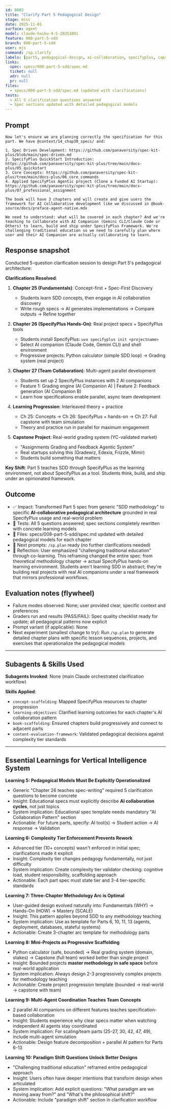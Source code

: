 ```yaml
---
id: 0002
title: "Clarify Part 5 Pedagogical Design"
stage: misc
date: 2025-11-01
surface: agent
model: claude-haiku-4-5-20251001
feature: 008-part-5-sdd
branch: 008-part-5-sdd
user: mjs
command: /sp.clarify
labels: [part5, pedagogical-design, ai-collaboration, specifyplus, capstone-project]
links:
  spec: specs/008-part-5-sdd/spec.md
  ticket: null
  adr: null
  pr: null
files:
  - specs/008-part-5-sdd/spec.md (updated with clarifications)
tests:
  - All 5 clarification questions answered
  - Spec sections updated with detailed pedagogical models
---
```


## Prompt

```
Now let's ensure we are planning correctly the specification for this part. We have @context/14_chap30_specs/ and:

1. Spec Driven Development: https://github.com/panaversity/spec-kit-plus/blob/main/spec-driven.md
2. SpecifyPlus QuickStart Introduction: https://github.com/panaversity/spec-kit-plus/tree/main/docs-plus/05_quickstart
3. Core Concepts: https://github.com/panaversity/spec-kit-plus/tree/main/docs-plus/06_core_commands
4. Applied SpecifyPlus Agentic project (Clone a Funded AI Startup): https://github.com/panaversity/spec-kit-plus/tree/main/docs-plus/07_professional_assignment

The book will have 3 chapters and will create and give users the framework for AI Collaborative development like we discussed in @book-source/docs/preface-agent-native.mdx

We need to understand: what will be covered in each chapter? And we're teaching to Collaborate with AI Companion (Gemini CLI/Claude Code or Others) to learn, build and ship under SpecifyPlus Framework. We're challenging traditional education so we need to carefully plan where user and their AI Companion are actually collaborating to learn.
```

## Response snapshot

Conducted 5-question clarification session to design Part 5's pedagogical architecture:

**Clarifications Resolved**:

1. **Chapter 25 (Fundamentals)**: Concept-first + Spec-First Discovery
   - Students learn SDD concepts, then engage in AI collaboration discovery
   - Write rough specs → AI generates implementations → Compare outputs → Refine together

2. **Chapter 26 (SpecifyPlus Hands-On)**: Real project specs + SpecifyPlus tools
   - Students install SpecifyPlus: `uvx specifyplus init <projectname>`
   - Select AI companion (Claude Code, Gemini CLI) and shell environment
   - Progressive projects: Python calculator (simple SDD loop) → Grading system (real project)

3. **Chapter 27 (Team Collaboration)**: Multi-agent parallel development
   - Students set up 2 SpecifyPlus instances with 2 AI companions
   - Feature 1: Grading engine (AI Companion A) | Feature 2: Feedback generation (AI Companion B)
   - Learn how specifications enable parallel, async team development

4. **Learning Progression**: Interleaved theory + practice
   - Ch 25: Concepts → Ch 26: SpecifyPlus + hands-on → Ch 27: Full capstone with team simulation
   - Theory and practice run in parallel for maximum engagement

5. **Capstone Project**: Real-world grading system (YC-validated market)
   - "Assignments Grading and Feedback Agentic System"
   - Real startups solving this (Gradewiz, Edexia, Frizzle, Mimir)
   - Students build something that matters

**Key Shift**: Part 5 teaches SDD *through* SpecifyPlus as the learning environment, not about SpecifyPlus as a tool. Students think, build, and ship under an opinionated framework.

## Outcome

- ✅ Impact: Transformed Part 5 spec from generic "SDD methodology" to specific **AI-collaborative pedagogical architecture** grounded in real SpecifyPlus usage and real-world problem
- 🧪 Tests: All 5 questions answered; spec sections completely rewritten with concrete learning models
- 📁 Files: specs/008-part-5-sdd/spec.md updated with detailed pedagogical models for each chapter
- 🔁 Next prompts: `/sp.plan` ready (no further clarifications needed)
- 🧠 Reflection: User emphasized "challenging traditional education" through co-learning. This reframing changed the entire spec: from theoretical methodology chapter → actual SpecifyPlus hands-on learning environment. Students aren't learning SDD in abstract; they're building real projects with real AI companions under a real framework that mirrors professional workflows.

## Evaluation notes (flywheel)

- Failure modes observed: None; user provided clear, specific context and preferences
- Graders run and results (PASS/FAIL): Spec quality checklist ready for update; all pedagogical patterns now explicit
- Prompt variant (if applicable): None
- Next experiment (smallest change to try): Run `/sp.plan` to generate detailed chapter plans with specific lesson sequences, projects, and exercises that operationalize the pedagogical models

---

## Subagents & Skills Used

**Subagents Invoked**: None (main Claude orchestrated clarification workflow)

**Skills Applied**:
- `concept-scaffolding`: Mapped SpecifyPlus resources to chapter progression
- `learning-objectives`: Clarified learning outcomes for each chapter's AI collaboration pattern
- `book-scaffolding`: Ensured chapters build progressively and connect to adjacent parts
- `content-evaluation-framework`: Validated pedagogical decisions against complexity tier standards

---

## Essential Learnings for Vertical Intelligence System

**Learning 5: Pedagogical Models Must Be Explicitly Operationalized**
- Generic "Chapter 26 teaches spec-writing" required 5 clarification questions to become concrete
- Insight: Educational specs must explicitly describe **AI collaboration cycles**, not just topics
- System implication: Educational spec template needs mandatory "AI Collaboration Pattern" section
- Actionable: For future parts, specify: AI tool(s) → Student action → AI response → Validation

**Learning 6: Complexity Tier Enforcement Prevents Rework**
- Advanced tier (10+ concepts) wasn't enforced in initial spec; clarifications made it explicit
- Insight: Complexity tier changes pedagogy fundamentally, not just difficulty
- System implication: Create complexity tier validator checking: cognitive load, student responsibility, scaffolding approach
- Actionable: Each part spec must state tier and 3-4 tier-specific standards

**Learning 7: Three-Chapter Methodology Arc is Optimal**
- User-guided design evolved naturally into: Fundamentals (WHY) → Hands-On (HOW) → Mastery (SCALE)
- Insight: This pattern applies beyond SDD to any methodology teaching
- System implication: Use as template for Parts 6, 10, 11, 13 (agents, deployment, databases, stateful systems)
- Actionable: Create 3-chapter arc template for methodology parts

**Learning 8: Mini-Projects as Progressive Scaffolding**
- Python calculator (safe, bounded) → Real grading system (domain, stakes) → Capstone (full team) worked better than single project
- Insight: Bounded projects **master methodology in safe space** before real-world application
- System implication: Always design 2-3 progressively complex projects for methodology teaching
- Actionable: Create project progression template (bounded → real-world → capstone with team)

**Learning 9: Multi-Agent Coordination Teaches Team Concepts**
- 2 parallel AI companions on different features teaches specification-based collaboration
- Insight: Students experience why clear specs matter when watching independent AI agents stay coordinated
- System implication: For scaling/team parts (25-27, 30, 42, 47, 49), include multi-agent simulation
- Actionable: Design feature decomposition + parallel AI pattern for Parts 6-13

**Learning 10: Paradigm Shift Questions Unlock Better Designs**
- "Challenging traditional education" reframed entire pedagogical approach
- Insight: Users often have deeper intentions that transform design when articulated
- System implication: Add explicit questions: "What paradigm are we moving away from?" and "What's the philosophical shift?"
- Actionable: Include "paradigm shift" section in clarification workflow
